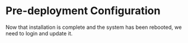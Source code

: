 # Pre-deployment Configuration

Now that installation is complete and the system has been rebooted, we need to login and update it.

